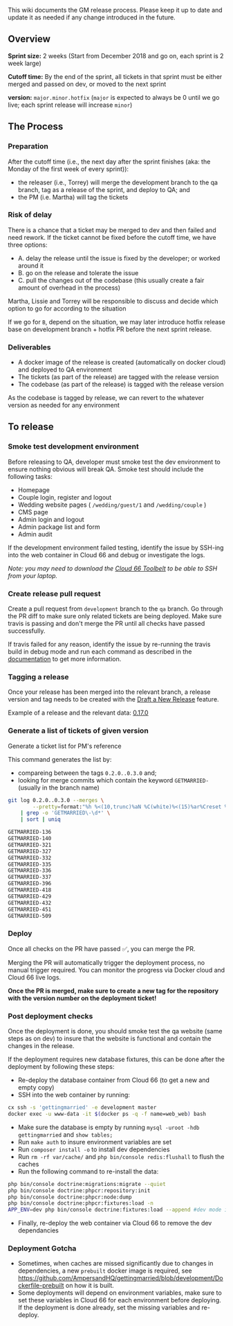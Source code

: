 This wiki documents the GM release process. Please keep it up to date and update it as needed if any change introduced in the future.

## Overview

**Sprint size:** 2 weeks (Start from December 2018 and go on, each sprint is 2 week large)

**Cutoff time:** By the end of the sprint, all tickets in that sprint must be either merged and passed on dev, or moved to the next sprint

**version:** `major.minor.hotfix` (`major` is expected to always be 0 until we go live; each sprint release will increase `minor`)

## The Process

### Preparation

After the cutoff time (i.e., the next day after the sprint finishes (aka: the Monday of the first week of every sprint)):

- the releaser (i.e., Torrey) will merge the development branch to the qa branch, tag as a release of the sprint, and deploy to QA; and
- the PM (i.e. Martha) will tag the tickets

### Risk of delay

There is a chance that a ticket may be merged to dev and then failed and need rework. If the ticket cannot be fixed before the cutoff time, we have three options:

- A. delay the release until the issue is fixed by the developer; or worked around it
- B. go on the release and tolerate the issue
- C. pull the changes out of the codebase (this usually create a fair amount of overhead in the process)

Martha, Lissie and Torrey will be responsible to discuss and decide which option to go for according to the situation

If we go for `B`, depend on the situation, we may later introduce hotfix release base on development branch + hotfix PR before the next sprint release.

### Deliverables

- A docker image of the release is created (automatically on docker cloud) and deployed to QA environment
- The tickets (as part of the release) are tagged with the release version
- The codebase (as part of the release) is tagged with the release version

As the codebase is tagged by release, we can revert to the whatever version as needed for any environment

## To release

### Smoke test development environment

Before releasing to QA, developer must smoke test the dev environment to ensure nothing obvious will break QA.
Smoke test should include the following tasks:
- Homepage
- Couple login, register and logout
- Wedding website pages ( `/wedding/guest/1` and `/wedding/couple` )
- CMS page
- Admin login and logout
- Admin package list and form
- Admin audit

If the development environment failed testing, identify the issue by SSH-ing into the web container in Cloud 66 and debug or investigate the logs.

_Note: you may need to download the [Cloud 66 Toolbelt](https://help.cloud66.com/skycap/quickstarts/using-cloud66-toolbelt.html) to be able to SSH from your laptop._

### Create release pull request

Create a pull request from `development` branch to the `qa` branch.
Go through the PR diff to make sure only related tickets are being deployed.
Make sure travis is passing and don't merge the PR until all checks have passed successfully.

If travis failed for any reason, identify the issue by re-running the travis build in debug mode and run each command as described in the [documentation](https://docs.travis-ci.com/user/running-build-in-debug-mode/#things-to-do-once-you-are-inside-the-debug-vm) to get more information.

### Tagging a release

Once your release has been merged into the relevant branch, a release version and tag needs to be created with the [Draft a New Release](https://github.com/AmpersandHQ/gettingmarried/releases/new) feature. 

Example of a release and the relevant data: [0.17.0](https://github.com/AmpersandHQ/gettingmarried/releases/tag/0.17.0)

### Generate a list of tickets of given version

Generate a ticket list for PM's reference

This command generates the list by:
- compareing between the tags `0.2.0..0.3.0` and;
- looking for merge commits which contain the keyword `GETMARRIED-` (usually in the branch name)

```bash
git log 0.2.0..0.3.0 --merges \
        --pretty=format:"%h %<(10,trunc)%aN %C(white)%<(15)%ar%Creset %C(red bold)%<(15)%D%Creset %s" \
    | grep -o 'GETMARRIED\-\d*' \
    | sort | uniq

GETMARRIED-136
GETMARRIED-140
GETMARRIED-321
GETMARRIED-327
GETMARRIED-332
GETMARRIED-335
GETMARRIED-336
GETMARRIED-337
GETMARRIED-396
GETMARRIED-418
GETMARRIED-429
GETMARRIED-432
GETMARRIED-451
GETMARRIED-509
```

### Deploy

Once all checks on the PR have passed ✅, you can merge the PR.

Merging the PR will automatically trigger the deployment process, no manual trigger required.
You can monitor the progress via Docker cloud and Cloud 66 live logs.

**Once the PR is merged, make sure to create a new tag for the repository with the version number on the deployment ticket!**

### Post deployment checks

Once the deployment is done, you should smoke test the qa website (same steps as on dev) to insure that the website is functional and contain the changes in the release.

If the deployment requires new database fixtures, this can be done after the deployment by following these steps:
- Re-deploy the database container from Cloud 66 (to get a new and empty copy)
- SSH into the web container by running:

```bash
cx ssh -s 'gettingmarried' -e development master
docker exec -u www-data -it $(docker ps -q -f name=web_web) bash
```

- Make sure the database is empty by running `mysql -uroot -hdb gettingmarried` and `show tables;`
- Run `make auth` to insure environment variables are set
- Run `composer install -o` to install dev dependencies
- Run `rm -rf var/cache/` and `php bin/console redis:flushall` to flush the caches
- Run the following command to re-install the data:

```bash
php bin/console doctrine:migrations:migrate --quiet
php bin/console doctrine:phpcr:repository:init
php bin/console doctrine:phpcr:node:dump
php bin/console doctrine:phpcr:fixtures:load -n
APP_ENV=dev php bin/console doctrine:fixtures:load --append #dev mode is required while running this command
```
- Finally, re-deploy the web container via Cloud 66 to remove the dev dependancies

### Deployment Gotcha
- Sometimes, when caches are missed significantly due to changes in dependencies, a new `prebuilt` docker image is required, see https://github.com/AmpersandHQ/gettingmarried/blob/development/Dockerfile-prebuilt on how it is built.
- Some deployments will depend on environment variables, make sure to set these variables in Cloud 66 for each environment before deploying. If the deployment is done already, set the missing variables and re-deploy.